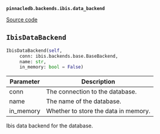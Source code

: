 **`pinnacledb.backends.ibis.data_backend`** 

[Source code](https://github.com/SuperDuperDB/pinnacledb/blob/main/pinnacledb/backends/ibis/data_backend.py)

## `IbisDataBackend` 

```python
IbisDataBackend(self,
     conn: ibis.backends.base.BaseBackend,
     name: str,
     in_memory: bool = False)
```
| Parameter | Description |
|-----------|-------------|
| conn | The connection to the database. |
| name | The name of the database. |
| in_memory | Whether to store the data in memory. |

Ibis data backend for the database.

